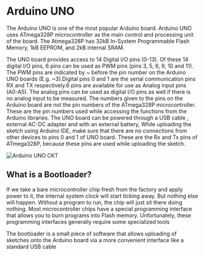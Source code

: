 # Arduino UNO
The Arduino UNO is one of the most popular Arduino board.  Arduino UNO uses ATmega328P microcontroller as the main control and processing unit of the board. The Atmega328P has 32kB In-System Programmable Flash Memory, 1kB EEPROM, and 2kB internal SRAM.

The UNO board provides access to 14 Digital I/O pins (0-13). Of these 14 digital I/O pins, 6 pins can be used as PWM pins (pins 3, 5, 6, 9, 10 and 11). The PWM pins are indicated by ~ before the pin number on the Arduino UNO boards (E.g. ~3).Digital pins 0 and 1 are the serial communication pins RX and TX respectively.6 pins are available for use as Analog input pins (A0-A5). The analog pins can be used as digital I/O pins as well if there is no analog input to be measured. The numbers given to the pins on the Arduino board are not the pin numbers of the ATmega328P microcontroller. These are the pin numbers used while accessing the functions from the Arduino libraries. The UNO board can be powered through a USB cable , external AC-DC adapter and with an external battery, While uploading the sketch using Arduino IDE, make sure that there are no connections from other devices to pins 0 and 1 of UNO board. These are the Rx and Tx pins of ATmega328P, because these pins are used while uploading the sketch.

![Arduino UNO CKT](https://github.com/HoNtErBoT/Embedded-Circuit-importat/blob/main/03_Arduino/Arduino%20uno%20Digital%20and%20analog%20pins.png)

##  What is a Bootloader?
If we take a bare microcontroller chip fresh from the factory and apply power to it, the internal system clock will start ticking away.  But nothing else will happen.  Without a program to run, the chip will just sit there doing nothing. Most microcontroller chips have a special programming interface that allows you to burn programs into Flash memory.  Unfortunately, these programming interfaces generally require some specialized tools

The bootloader is a small piece of software that allows uploading of sketches onto the Arduino board via a more convenient interface like a standard USB cable




